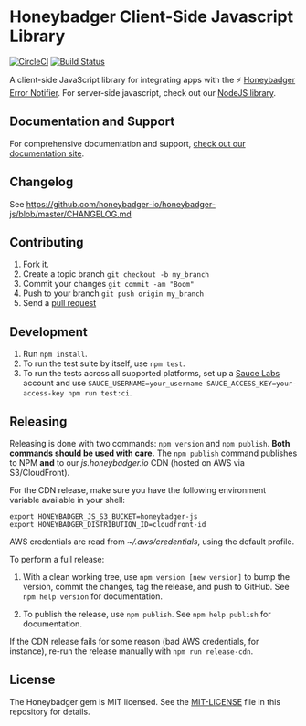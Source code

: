 # Honeybadger Client-Side Javascript Library

[![CircleCI](https://circleci.com/gh/honeybadger-io/honeybadger-js.svg?style=svg)](https://circleci.com/gh/honeybadger-io/honeybadger-js)
[![Build Status](https://app.saucelabs.com/buildstatus/honeybadger_os)](https://app.saucelabs.com/builds/16ac6c22e2ea4140b3051bf21fb579da)

A client-side JavaScript library for integrating apps with the :zap: [Honeybadger Error Notifier](http://honeybadger.io). For server-side javascript, check out our [NodeJS library](https://github.com/honeybadger-io/honeybadger-node).

## Documentation and Support

For comprehensive documentation and support, [check out our documentation site](http://docs.honeybadger.io/lib/javascript/index.html).

## Changelog

See https://github.com/honeybadger-io/honeybadger-js/blob/master/CHANGELOG.md

## Contributing

1. Fork it.
2. Create a topic branch `git checkout -b my_branch`
3. Commit your changes `git commit -am "Boom"`
3. Push to your branch `git push origin my_branch`
4. Send a [pull request](https://github.com/honeybadger-io/honeybadger-js/pulls)

## Development

1. Run `npm install`.
2. To run the test suite by itself, use `npm test`.
3. To run the tests across all supported platforms, set up a [Sauce Labs](https://saucelabs.com/)
account and use `SAUCE_USERNAME=your_username SAUCE_ACCESS_KEY=your-access-key npm run test:ci`.

## Releasing

Releasing is done with two commands: `npm version` and `npm publish`. **Both
commands should be used with care.** The `npm publish` command publishes to NPM
**and** to our *js.honeybadger.io* CDN (hosted on AWS via S3/CloudFront).

For the CDN release, make sure you have the following environment variable
available in your shell:

```
export HONEYBADGER_JS_S3_BUCKET=honeybadger-js
export HONEYBADGER_DISTRIBUTION_ID=cloudfront-id
```

AWS credentials are read from *~/.aws/credentials*, using the default profile.

To perform a full release:

1. With a clean working tree, use `npm version [new version]` to bump the version, commit the
   changes, tag the release, and push to GitHub. See `npm help version` for
   documentation.

2. To publish the release, use `npm publish`. See `npm help publish` for
   documentation.

If the CDN release fails for some reason (bad AWS credentials, for instance),
re-run the release manually with `npm run release-cdn`.

## License

The Honeybadger gem is MIT licensed. See the [MIT-LICENSE](https://raw.github.com/honeybadger-io/honeybadger-js/master/MIT-LICENSE) file in this repository for details.
